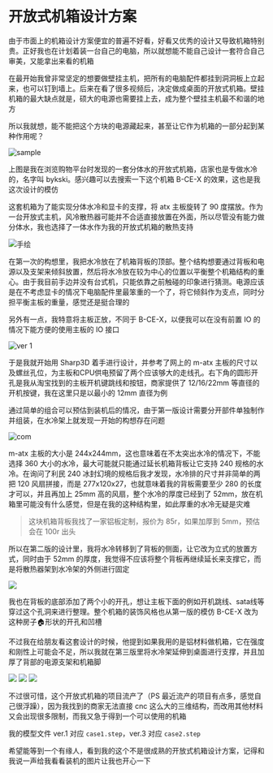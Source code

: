 # 开放式机箱设计方案

由于市面上的机箱设计方案便宜的普遍不好看，好看又优秀的设计又导致机箱特别贵。正好我也在计划着装一台自己的电脑，所以就想能不能自己设计一套符合自己审美，又能拿出来看的机箱

在最开始我曾非常坚定的想要做壁挂主机，把所有的电脑配件都挂到洞洞板上立起来，也可以钉到墙上。后来在看了很多视频后，决定做成桌面的开放式机箱。壁挂机箱的最大缺点就是，硕大的电源也需要挂上去，成为整个壁挂主机最不和谐的地方

所以我就想，能不能把这个方块的电源藏起来，甚至让它作为机箱的一部分起到某种作用呢？

![sample](img/sample.JPG)

上图是我在浏览购物平台时发现的一套分体水的开放式机箱，店家也是专做水冷的，名字叫 bykski。感兴趣可以去搜索一下这个机箱 B-CE-X 的效果，这也是我这次设计的模仿

这套机箱为了能实现分体水冷和显卡的支撑，将 atx 主板旋转了 90 度摆放。作为一台开放式主机，风冷散热器可能并不合适直接放置在外面，所以尽管没有能力做分体水，我也选择了一体水作为我的开放式机箱的散热支持

<img alt="手绘" src="img/手绘设计图 ver. 2.PNG">

在第一次的构想里，我把水冷放在了机箱背板的顶部。整个结构想要通过背板和电源以及支架来倾斜放置，然后将水冷放在较为中心的位置以平衡整个机箱结构的重心。由于我目前手边并没有台式机，只能依靠之前触碰的印象进行猜测。电源应该是在不考虑显卡的情况下电脑配件里最笨重的一个了，将它倾斜作为支点，同时分担平衡主板的重量，感觉还是挺合理的

另外有一点，我特意将主板正放，不同于 B-CE-X，以便我可以在没有前置 IO 的情况下能方便的使用主板的 IO 接口

<img alt="ver 1" src="img/ver. 1/main pad.PNG">

于是我就开始用 Sharp3D 着手进行设计，并参考了网上的 m-atx 主板的尺寸以及螺丝孔位，为主板和CPU供电预留了两个应该够大的走线孔。右下角的圆形开孔是我从淘宝找到的主板开机键跳线和按钮，商家提供了 12/16/22mm 等直径的开机按键，我在这里只是以最小的 12mm 直径为例

通过简单的组合可以预估到装机后的情况，由于第一版设计需要分开部件单独制作并组装，在水冷架上就发现一开始的构想存在问题

<img alt="com" src="img/ver. 1/主视图.PNG">

m-atx 主板的大小是 244x244mm，这也意味着在不太突出水冷的情况下，不能选择 360 大小的水冷，最大可能就只能通过延长机箱背板让它支持 240 规格的水冷。在询问了利民 240 冰封幻境的规格后我才发现，水冷排的尺寸并非简单的两把 120 风扇拼接，而是 277x120x27，也就意味着我的背板需要至少 280 的长度才可以，并且再加上 25mm 高的风扇，整个水冷的厚度已经到了 52mm，放在机箱里可能没有什么感觉，但是在我的这种结构里，如此厚重的水冷无疑是灾难

> 这块机箱背板我找了一家铝板定制，报价为 85r，如果加厚到 5mm，预估会在 100r 出头

所以在第二版的设计里，我将水冷转移到了背板的侧面，让它改为立式的放置方式，同时由于 52mm 的厚度，我觉得不应该将整个背板再继续延长来支撑它，而是将散热器架到水冷架的外侧进行固定

<img src="img/ver. 2/底部视角.PNG">

我也在背板的底部添加了两个小的开孔，想让主板下面的例如开机跳线、sata线等穿过这个孔洞来进行整理。整个机箱的装饰风格也从第一版的模仿 B-CE-X 改为这种房子🏠形状的开孔和凹槽

不过我在给朋友看这套设计的时候，他提到如果我用的是铝材料做机箱，它在强度和刚性上可能会不足，所以我就在第三版里将水冷架延伸到桌面进行支撑，并且加厚了背部的电源支架和机箱脚

<img src="img/ver. 3/前视角.PNG">

<img src="img/ver. 3/斜视角.PNG">

<img src="img/ver. 3/底部视角.PNG">

不过很可惜，这个开放式机箱的项目流产了（PS 最近流产的项目有点多，感觉自己很浮躁），因为我找到的商家无法直接 cnc 这么大的三维结构，而改用其他材料又会出现很多限制，而我又急于得到一个可以使用的机箱

我的模型文件 ver.1 对应 `case1.step`，ver.3 对应 `case2.step`

希望能等到一个有缘人，看到我的这个不是很成熟的开放式机箱设计方案，记得和我说一声给我看看装机的图片让我也开心一下
